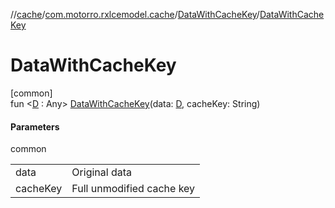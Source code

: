 //[cache](../../../index.md)/[com.motorro.rxlcemodel.cache](../index.md)/[DataWithCacheKey](index.md)/[DataWithCacheKey](-data-with-cache-key.md)

# DataWithCacheKey

[common]\
fun &lt;[D](index.md) : Any&gt; [DataWithCacheKey](-data-with-cache-key.md)(data: [D](index.md), cacheKey: String)

#### Parameters

common

| | |
|---|---|
| data | Original data |
| cacheKey | Full unmodified cache key |
